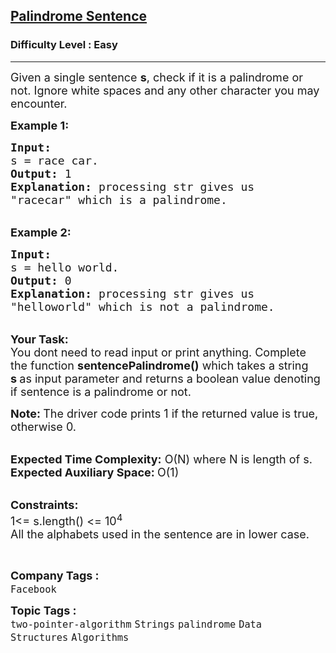 <h2><a href="https://www.geeksforgeeks.org/problems/string-palindromic-ignoring-spaces4723/1">Palindrome Sentence</a></h2><h3>Difficulty Level : Easy</h3><hr><div class="problems_problem_content__Xm_eO"><p><span style="font-size:18px">Given a single sentence <strong>s</strong>, check if it is a palindrome or not. Ignore white spaces and any other character you may encounter.&nbsp;</span></p>

<p><span style="font-size:18px"><strong>Example 1:</strong></span></p>

<pre><span style="font-size:18px"><strong>Input:</strong>
s = race car.
<strong>Output:</strong> 1 
<strong>Explanation:</strong> processing str gives us
"racecar" which is a palindrome.</span></pre>

<p><br>
<span style="font-size:18px"><strong>Example 2:</strong></span></p>

<pre><span style="font-size:18px"><strong>Input:</strong>
s = hello world.
<strong>Output:</strong> 0
<strong>Explanation:</strong> processing str gives us
"helloworld" which is not a palindrome.</span></pre>

<p><br>
<span style="font-size:18px"><strong>Your Task: &nbsp;</strong><br>
You dont need to read input or print anything. Complete the function <strong>sentencePalindrome()</strong> which takes a string <strong>s&nbsp;</strong>as input parameter and returns a boolean value denoting if sentence is a palindrome or not.</span></p>

<p><span style="font-size:18px"><strong>Note:&nbsp;</strong>The driver code prints 1 if the returned value is true, otherwise 0.</span></p>

<p><br>
<span style="font-size:18px"><strong>Expected Time Complexity:</strong> O(N) where N is length of s.<br>
<strong>Expected Auxiliary Space: </strong>O(1)</span></p>

<p><br>
<span style="font-size:18px"><strong>Constraints:</strong><br>
1&lt;= s.length() &lt;= 10<sup>4</sup><br>
All the alphabets used in the sentence are in lower case.</span></p>

<p>&nbsp;</p>
</div><p><span style=font-size:18px><strong>Company Tags : </strong><br><code>Facebook</code>&nbsp;<br><p><span style=font-size:18px><strong>Topic Tags : </strong><br><code>two-pointer-algorithm</code>&nbsp;<code>Strings</code>&nbsp;<code>palindrome</code>&nbsp;<code>Data Structures</code>&nbsp;<code>Algorithms</code>&nbsp;